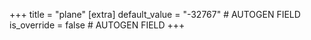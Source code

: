 +++
title = "plane"
[extra]
default_value = "-32767" # AUTOGEN FIELD
is_override = false # AUTOGEN FIELD
+++